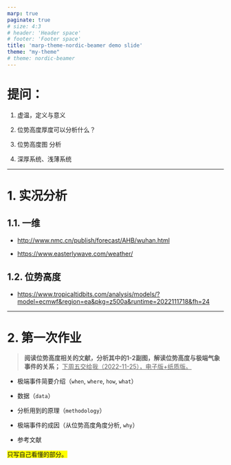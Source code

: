 ```yaml
---
marp: true
paginate: true
# size: 4:3
# header: 'Header space'
# footer: 'Footer space'
title: 'marp-theme-nordic-beamer demo slide'
theme: "my-theme"
# theme: nordic-beamer
---
```



<h1>提问：</h1>

1. 虚温，定义与意义

2. 位势高度厚度可以分析什么？

3. 位势高度图 分析

4. 深厚系统、浅薄系统

---

# 1. 实况分析

## 1.1. 一维

- <http://www.nmc.cn/publish/forecast/AHB/wuhan.html>

- <https://www.easterlywave.com/weather/>


## 1.2. 位势高度

- <https://www.tropicaltidbits.com/analysis/models/?model=ecmwf&region=ea&pkg=z500a&runtime=2022111718&fh=24>


---

# 2. 第一次作业

> **阅读位势高度相关的文献，分析其中的1-2副图，解读位势高度与极端气象事件的关系；**
> <u>下周五交给我（2022-11-25），电子版+纸质版。</u>

- 极端事件简要介绍（`when`, `where`, `how`, `what`）

- 数据（`data`）
  
- 分析用到的原理（`methodology`）

- 极端事件的成因（从位势高度角度分析, `why`）

- 参考文献

<span style='background-color:yellow'>只写自己看懂的部分。</span>
